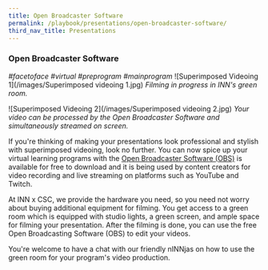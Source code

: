 ```yaml
---
title: Open Broadcaster Software 
permalink: /playbook/presentations/open-broadcaster-software/
third_nav_title: Presentations
---
```

### Open Broadcaster Software 
*#facetoface #virtual #preprogram #mainprogram*
![Superimposed Videoing 1](/images/Superimposed videoing 1.jpg)
*Filming in progress in INN's green room.*  

![Superimposed Videoing 2](/images/Superimposed videoing 2.jpg)
*Your video can be processed by the Open Broadcaster Software and simultaneously streamed on screen.*

If you're thinking of making your presentations look professional and stylish with superimposed videoing, look no further. You can now spice up your virtual learning programs with the [Open Broadcaster Software (OBS)](https://obsproject.com/) is available for free to download and it is being used by content creators for video recording and live streaming on platforms such as YouTube and Twitch.  

At INN x CSC, we provide the hardware you need, so you need not worry about buying additional equipment for filming. You get access to a green room which is equipped with studio lights, a green screen, and ample space for filming your presentation. After the filming is done, you can use the free Open Broadcasting Software (OBS) to edit your videos.

You're welcome to have a chat with our friendly nINNjas on how to use the green room for your program's video production. 
